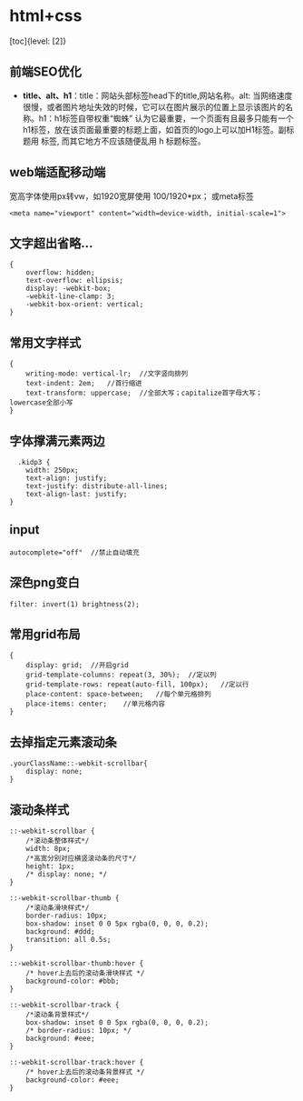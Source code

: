 # html+css

[toc]{level: [2]}

## 前端SEO优化
- **title、alt、h1**：title：网站头部标签head下的title,网站名称。alt: 当网络速度很慢，或者图片地址失效的时候，它可以在图片展示的位置上显示该图片的名称。h1：h1标签自带权重“蜘蛛” 认为它最重要，一个页面有且最多只能有一个h1标签，放在该页面最重要的标题上面，如首页的logo上可以加H1标签。副标题用 标签, 而其它地方不应该随便乱用 h 标题标签。

## web端适配移动端
宽高字体使用px转vw，如1920宽屏使用 100/1920*px；
或meta标签
```
<meta name="viewport" content="width=device-width, initial-scale=1">
```

## 文字超出省略... ##
```
{
    overflow: hidden;
    text-overflow: ellipsis;
    display: -webkit-box;
    -webkit-line-clamp: 3;
    -webkit-box-orient: vertical;
}
```
## 常用文字样式
```
{
    writing-mode: vertical-lr;  //文字竖向排列
    text-indent: 2em;   //首行缩进
    text-transform: uppercase;  //全部大写；capitalize首字母大写；lowercase全部小写
}
```
## 字体撑满元素两边
```
  .kidp3 {
    width: 250px;
    text-align: justify;
    text-justify: distribute-all-lines;
    text-align-last: justify;
}
```
## input
```
autocomplete="off"  //禁止自动填充
```


## 深色png变白
```
filter: invert(1) brightness(2);
```
## 常用grid布局
```
{
    display: grid;  //开启grid
    grid-template-columns: repeat(3, 30%);  //定以列
    grid-template-rows: repeat(auto-fill, 100px);   //定以行
    place-content: space-between;   //每个单元格排列
    place-items: center;    //单元格内容
}
```
## 去掉指定元素滚动条
```
.yourClassName::-webkit-scrollbar{
    display: none;
}
```
## 滚动条样式
```
::-webkit-scrollbar {
    /*滚动条整体样式*/
    width: 8px;
    /*高宽分别对应横竖滚动条的尺寸*/
    height: 1px;
    /* display: none; */
}

::-webkit-scrollbar-thumb {
    /*滚动条滑块样式*/
    border-radius: 10px;
    box-shadow: inset 0 0 5px rgba(0, 0, 0, 0.2);
    background: #ddd;
    transition: all 0.5s;
}

::-webkit-scrollbar-thumb:hover {
    /* hover上去后的滚动条滑块样式 */
    background-color: #bbb;
}

::-webkit-scrollbar-track {
    /*滚动条背景样式*/
    box-shadow: inset 0 0 5px rgba(0, 0, 0, 0.2);
    /* border-radius: 10px; */
    background: #eee;
}

::-webkit-scrollbar-track:hover {
    /* hover上去后的滚动条背景样式 */
    background-color: #eee;
}
```
